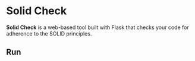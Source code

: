 # Solid Check

**Solid Check** is a web-based tool built with Flask that checks your code for adherence to the SOLID principles.


## Run